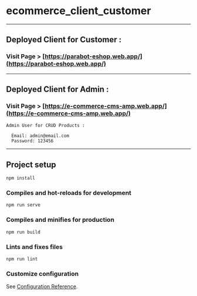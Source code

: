 # ecommerce_client_customer

---

## Deployed Client for Customer :

### Visit Page > [https://parabot-eshop.web.app/](https://parabot-eshop.web.app/)

---

## Deployed Client for Admin :

### Visit Page > [https://e-commerce-cms-amp.web.app/](https://e-commerce-cms-amp.web.app/)

```
Admin User for CRUD Products :
  
  Email: admin@email.com
  Password: 123456
```

---

## Project setup
```
npm install
```

### Compiles and hot-reloads for development
```
npm run serve
```

### Compiles and minifies for production
```
npm run build
```

### Lints and fixes files
```
npm run lint
```

### Customize configuration
See [Configuration Reference](https://cli.vuejs.org/config/).
